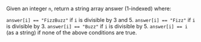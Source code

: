 Given an integer `n`, return a string array answer (1-indexed) where:

`answer[i] == "FizzBuzz"` if `i` is divisible by 3 and 5.
`answer[i] == "Fizz"` if `i` is divisible by 3.
`answer[i] == "Buzz"` if `i` is divisible by 5.
`answer[i] == i` (as a string) if none of the above conditions are true.
